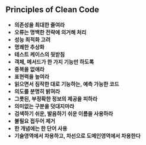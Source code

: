 ## Principles of Clean Code

* **의존성을 최대한 줄여라**
* **오류는 명백한 전략에 의거해 처리**
* **성능 최적화 고려**
* **명쾌한 추상화**
* **테스트 케이스의 뒷받침**
* **객체, 메서드가 한 가지 기능만 하도록**
* **중복을 없애라**
* **표현력을 높여라**
* **읽으면서 짐작한 대로 기능하는, 예측 가능한 코드**
* **의도를 분명히 밝혀라**
* **그릇된, 부정확한 정보의 제공을 피하라**
* **의미없는 구분을 덧대지마라**
* **검색하기 쉬운, 발음하기 쉬운 이름을 사용하라**
* **불필요 접두어 제거**
* **한 개념에는 한 단어 사용**
* **기술영역에서 차용하고, 차선으로 도메인영역에서 차용한다**